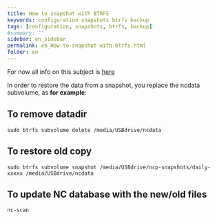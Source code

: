 ```yaml
---
title: How to snapshot with BTRFS
keywords: configuration snapshots btrfs backup
tags: [configuration, snapshots, btrfs, backup]
#summary: ""
sidebar: en_sidebar
permalink: en_How-to-snapshot-with-btrfs.html
folder: en
---
```



For now all info on this subject is [here](https://ownyourbits.com/category/btrfs/)

In order to restore the data from a snapshot, you replace the ncdata subvolume, as **for example**:

## To remove datadir
`sudo btrfs subvolume delete /media/USBdrive/ncdata`

## To restore old copy
`sudo btrfs subvolume snapshot /media/USBdrive/ncp-snapshots/daily-xxxxx /media/USBdrive/ncdata`

## To update NC database with the new/old files                    
`nc-scan`                                       
